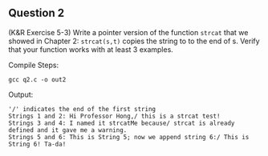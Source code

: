## Question 2

(K&R Exercise 5-3) Write a pointer version of the function <code>strcat</code> that we showed in Chapter 2: <code>strcat(s,t)</code> copies the string to to the end of s. Verify that your function works with at least 3 examples.

Compile Steps:

	gcc q2.c -o out2

Output:

	'/' indicates the end of the first string
	Strings 1 and 2: Hi Professor Hong,/ this is a strcat test!
	Strings 3 and 4: I named it strcatMe because/ strcat is already defined and it gave me a warning.
	Strings 5 and 6: This is String 5; now we append string 6:/ This is String 6! Ta-da!
